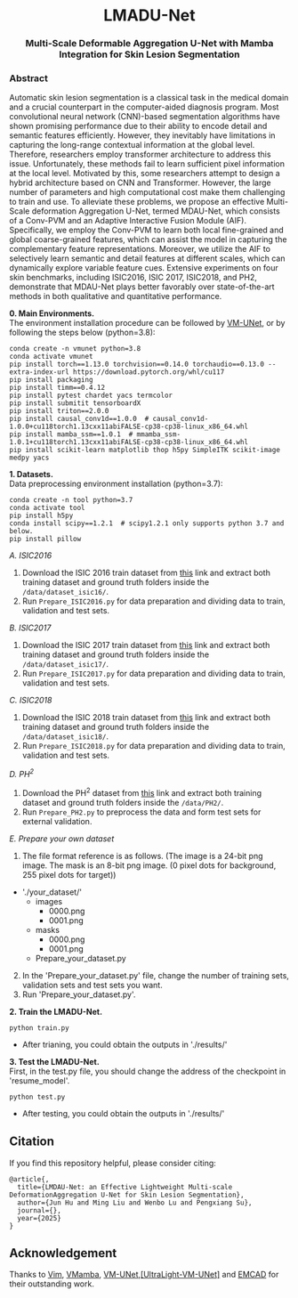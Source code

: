 <div align="center">
<h1>LMADU-Net</h1>
<h3>Multi-Scale Deformable Aggregation U-Net with Mamba Integration for Skin Lesion Segmentation</h3>
</div>




### Abstract
Automatic skin lesion segmentation is a classical task in the medical domain and a crucial counterpart in the computer-aided diagnosis program. Most convolutional neural network (CNN)-based segmentation algorithms have shown promising performance due to their ability to encode detail and semantic features efficiently. However, they inevitably have limitations in capturing the long-range contextual information at the global level. Therefore, researchers employ transformer architecture to address this issue. Unfortunately, these methods fail to learn sufficient pixel information at the local level. Motivated by this, some researchers attempt to design a hybrid architecture based on CNN and Transformer. However, the large number of parameters and high computational cost make them challenging to train and use. To alleviate these problems, we propose an effective Multi-Scale deformation Aggregation U-Net, termed MDAU-Net, which consists of a Conv-PVM and an Adaptive Interactive Fusion Module (AIF). Specifically, we employ the Conv-PVM to learn both local fine-grained and global coarse-grained features, which can assist the model in capturing the complementary feature representations. Moreover, we utilize the AIF to selectively learn semantic and detail features at different scales, which can dynamically explore variable feature cues. Extensive experiments on four skin benchmarks, including ISIC2016, ISIC 2017, ISIC2018, and PH2, demonstrate that MDAU-Net plays better favorably over state-of-the-art methods in both qualitative and quantitative performance.



**0. Main Environments.** </br>
The environment installation procedure can be followed by [VM-UNet](https://github.com/JCruan519/VM-UNet), or by following the steps below (python=3.8):</br>

```
conda create -n vmunet python=3.8
conda activate vmunet
pip install torch==1.13.0 torchvision==0.14.0 torchaudio==0.13.0 --extra-index-url https://download.pytorch.org/whl/cu117
pip install packaging
pip install timm==0.4.12
pip install pytest chardet yacs termcolor
pip install submitit tensorboardX
pip install triton==2.0.0
pip install causal_conv1d==1.0.0  # causal_conv1d-1.0.0+cu118torch1.13cxx11abiFALSE-cp38-cp38-linux_x86_64.whl
pip install mamba_ssm==1.0.1  # mmamba_ssm-1.0.1+cu118torch1.13cxx11abiFALSE-cp38-cp38-linux_x86_64.whl
pip install scikit-learn matplotlib thop h5py SimpleITK scikit-image medpy yacs
```

**1. Datasets.** </br>
Data preprocessing environment installation (python=3.7):
```
conda create -n tool python=3.7
conda activate tool
pip install h5py
conda install scipy==1.2.1  # scipy1.2.1 only supports python 3.7 and below.
pip install pillow
```

*A. ISIC2016* </br>

1. Download the ISIC 2016 train dataset from [this](https://challenge.isic-archive.com/data) link and extract both training dataset and ground truth folders inside the `/data/dataset_isic16/`. </br>
2. Run `Prepare_ISIC2016.py` for data preparation and dividing data to train, validation and test sets. </br>

*B. ISIC2017* </br>

1. Download the ISIC 2017 train dataset from [this](https://drive.google.com/file/d/1XM10fmAXndVLtXWOt5G0puYSQyI2veWy/view) link and extract both training dataset and ground truth folders inside the `/data/dataset_isic17/`. </br>
2. Run `Prepare_ISIC2017.py` for data preparation and dividing data to train, validation and test sets. </br>

*C. ISIC2018* </br>

1. Download the ISIC 2018 train dataset from [this](https://challenge.isic-archive.com/data) link and extract both training dataset and ground truth folders inside the `/data/dataset_isic18/`. </br>
2. Run `Prepare_ISIC2018.py` for data preparation and dividing data to train, validation and test sets. </br>

*D. PH<sup>2</sup>* </br>

1. Download the PH<sup>2</sup> dataset from [this](https://www.dropbox.com/s/k88qukc20ljnbuo/PH2Dataset.rar) link and extract both training dataset and ground truth folders inside the `/data/PH2/`. </br>
2. Run `Prepare_PH2.py` to preprocess the data and form test sets for external validation. </br>

*E. Prepare your own dataset* </br>

1. The file format reference is as follows. (The image is a 24-bit png image. The mask is an 8-bit png image. (0 pixel dots for background, 255 pixel dots for target))
- './your_dataset/'
  - images
    - 0000.png
    - 0001.png
  - masks
    - 0000.png
    - 0001.png
  - Prepare_your_dataset.py
2. In the 'Prepare_your_dataset.py' file, change the number of training sets, validation sets and test sets you want.</br>
3. Run 'Prepare_your_dataset.py'. </br>

**2. Train the LMADU-Net.**

```
python train.py
```
- After trianing, you could obtain the outputs in './results/' </br>

**3. Test the LMADU-Net.**  
First, in the test.py file, you should change the address of the checkpoint in 'resume_model'.

```
python test.py
```
- After testing, you could obtain the outputs in './results/' </br>

## Citation
If you find this repository helpful, please consider citing: </br>
```
@article{,
  title={LMDAU-Net: an Effective Lightweight Multi-scale DeformationAggregation U-Net for Skin Lesion Segmentation},
  author={Jun Hu and Ming Liu and Wenbo Lu and Pengxiang Su},
  journal={},
  year={2025}
}
```

## Acknowledgement
Thanks to [Vim](https://github.com/hustvl/Vim), [VMamba](https://github.com/MzeroMiko/VMamba), [VM-UNet](https://github.com/JCruan519/VM-UNet),[[UltraLight-VM-UNet]](https://github.com/wurenkai/UltraLight-VM-UNet) and [EMCAD](https://github.com/SLDGroup/EMCAD) for their outstanding work.

